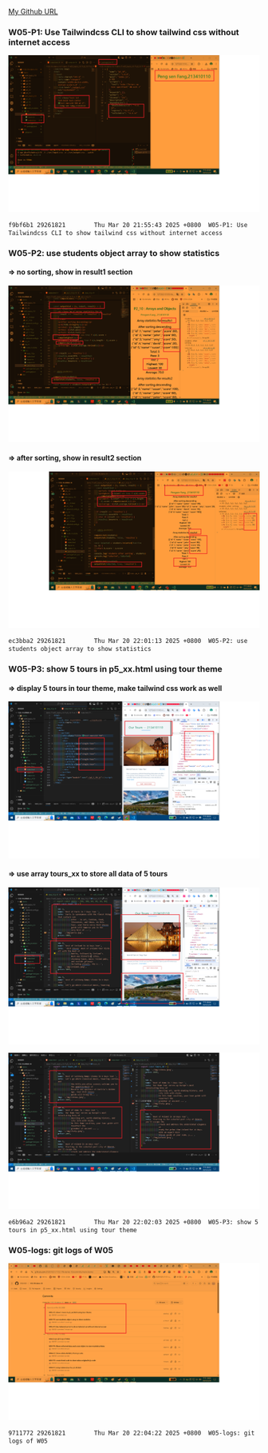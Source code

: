 [My Github URL](https://github.com/29261821/1132-1N-demo-10)

### W05-P1: Use Tailwindcss CLI to show tailwind css without internet access

![](w05-p1.png)

```
f9bf6b1 29261821        Thu Mar 20 21:55:43 2025 +0800  W05-P1: Use Tailwindcss CLI to show tailwind css without internet access
```

### W05-P2: use students object array to show statistics

#### => no sorting, show in result1 section

![](w05-p2-1.png)

#### => after sorting, show in result2 section

![](w05-p2-2.png)

```
ec3bba2 29261821        Thu Mar 20 22:01:13 2025 +0800  W05-P2: use students object array to show statistics
```

### W05-P3: show 5 tours in p5_xx.html using tour theme

#### => display 5 tours in tour theme, make tailwind css work as well

![](w05-p3-1.png)

#### => use array tours_xx to store all data of 5 tours

![](w05-p3-2.png)

![](w05-p3-3.png)

```
e6b96a2 29261821        Thu Mar 20 22:02:03 2025 +0800  W05-P3: show 5 tours in p5_xx.html using tour theme
```

### W05-logs: git logs of W05

![](w05-logs.png)

```
9711772 29261821        Thu Mar 20 22:04:22 2025 +0800  W05-logs: git logs of W05
```
